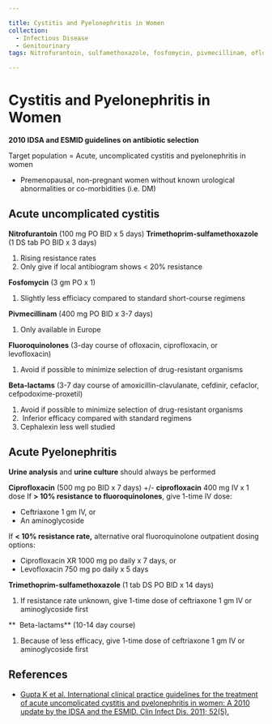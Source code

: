 ```yaml
---

title: Cystitis and Pyelonephritis in Women
collection:
  - Infectious Disease
  - Genitourinary
tags: Nitrofurantoin, sulfamethoxazole, fosfomycin, pivmecillinam, ofloxacin, ciprofloxacin, levofloxacin, amoxicillin-clavulanate, cefdinir, cefaclor, cefpodoxime-proxetil, Trimethoprim-sulfamethoxazole

---
```




# Cystitis and Pyelonephritis in Women

**2010 IDSA and ESMID guidelines on antibiotic selection**

Target population = Acute, uncomplicated cystitis and pyelonephritis in women 

-   Premenopausal, non-pregnant women without known urological abnormalities or co-morbidities (i.e. DM)

## Acute uncomplicated cystitis

**<span class="drug">Nitrofurantoin</span>** (100 mg PO BID x 5 days)
**<span class="drug">Trimethoprim</span>-sulfamethoxazole** (1 DS tab PO BID x 3 days)
1.  Rising resistance rates 
2.  Only give if local antibiogram shows &lt; 20% resistance

**<span class="drug">Fosfomycin</span>** (3 gm PO x 1) 
1.  Slightly less efficiacy compared to standard short-course regimens 

**<span class="drug">Pivmecillinam</span>** (400 mg PO BID x 3-7 days) 
1.  Only available in Europe

**<span class="drug">Fluoroquinolones</span>** (3-day course of ofloxacin, ciprofloxacin, or levofloxacin) 
1.  Avoid if possible to minimize selection of drug-resistant organisms

**Beta-lactams** (3-7 day course of <span class="drug">amoxicillin</span>-clavulanate, <span class="drug">cefdinir</span>, <span class="drug">cefaclor</span>, <span class="drug">cefpodoxime</span>-proxetil) 
1.  Avoid if possible to minimize selection of drug-resistant organisms
2.   Inferior efficacy compared with standard regimens
3.  <span class="drug">Cephalexin</span> less well studied

## Acute Pyelonephritis

**Urine analysis** and **urine culture** should always be performed 

**<span class="drug">Ciprofloxacin</span>** (500 mg po BID x 7 days) +/- **<span class="drug">ciprofloxacin</span>** 400 mg IV x 1 dose
If **&gt; 10% resistance to fluoroquinolones**, give 1-time IV dose:
-   <span class="drug">Ceftriaxone</span> 1 gm IV, or 
-   An aminoglycoside  

If **&lt; 10% resistance rate,** alternative oral fluoroquinolone outpatient dosing options: 
-   <span class="drug">Ciprofloxacin</span> XR 1000 mg po daily x 7 days, or
-   <span class="drug">Levofloxacin</span> 750 mg po daily x 5 days 

**<span class="drug">Trimethoprim</span>-sulfamethoxazole** (1 tab DS PO BID x 14 days) 
1.  If resistance rate unknown, give 1-time dose of <span class="drug">ceftriaxone</span> 1 gm IV or  aminoglycoside first

**  Beta-lactams** (10-14 day course) 
1.  Because of less efficacy, give 1-time dose of <span class="drug">ceftriaxone</span> 1 gm IV or aminoglycoside first 

## References

-   [Gupta K et al. International clinical practice guidelines for the treatment of acute uncomplicated cystitis and pyelonephritis in women: A 2010 update by the IDSA and the ESMID. Clin Infect Dis. 2011; 52(5).](https://www.ncbi.nlm.nih.gov/pubmed/10589881)
